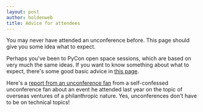 ```yaml
---
layout: post
author: holdenweb
title: Advice for attendees
---
```

You may never have attended an unconference before. This page should give you some idea what to expect.


Perhaps you've been to PyCon open space sessions, which are based on very much the same ideas.
If you want to know something about what to expect, there's some good basic advice in
[this page](https://unconference.net/unconferencing-how-to-prepare-to-attend-an-unconference-2/).

Here's a [report from an unconference fan](https://benyeoh.substack.com/p/why-unconference)
from a self-confessed unconference fan about an event he attended last year
on the topic of overseas ventures of a philanthropic nature.
Yes, unconferences don't have to be on technical topics!